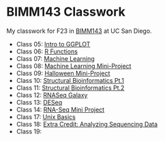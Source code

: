 # BIMM143 Classwork
My classwork for F23 in [BIMM143](https://bioboot.github.io/bimm143_F23/) at UC San Diego.

- Class 05: [Intro to GGPLOT](https://github.com/KatelynWei/BIMM143_github/blob/main/class05/class05.md)
- Class 06: [R Functions](https://github.com/KatelynWei/BIMM143_github/blob/main/class06/class6Lab.md)
- Class 07: [Machine Learning](https://github.com/KatelynWei/BIMM143_github/blob/main/class07/class07.md)
- Class 08: [Machine Learning Mini-Project](https://github.com/KatelynWei/BIMM143_github/blob/main/class08/class08project.md)
- Class 09: [Halloween Mini-Project](https://github.com/KatelynWei/BIMM143_github/blob/main/class09/Class9HalloweenProject.md)
- Class 10: [Structural Bioinformatics Pt.1](https://github.com/KatelynWei/BIMM143_github/blob/main/class10/Class10Lab.md)
- Class 11: [Structural Bioinformatics Pt.2](https://github.com/KatelynWei/BIMM143_github/blob/main/class10/Class11.md)
- Class 12: [RNASeq Galaxy](https://github.com/KatelynWei/BIMM143_github/blob/main/class12/Week12RNASeq.md)
- Class 13: [DESeq](https://github.com/KatelynWei/BIMM143_github/blob/main/class13/class13lab.md)
- Class 14: [RNA-Seq Mini Project](https://github.com/KatelynWei/BIMM143_github/blob/main/class14/class14miniproject.md)
- Class 17: [Unix Basics](https://github.com/KatelynWei/BIMM143_github/blob/main/class17/class17HW.md)
- Class 18: [Extra Credit: Analyzing Sequencing Data](https://github.com/KatelynWei/BIMM143_github/blob/main/class18/class18.md)
- Class 19: []()
